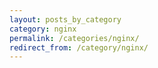```yaml
---
layout: posts_by_category
category: nginx
permalink: /categories/nginx/
redirect_from: /category/nginx/
---
```

